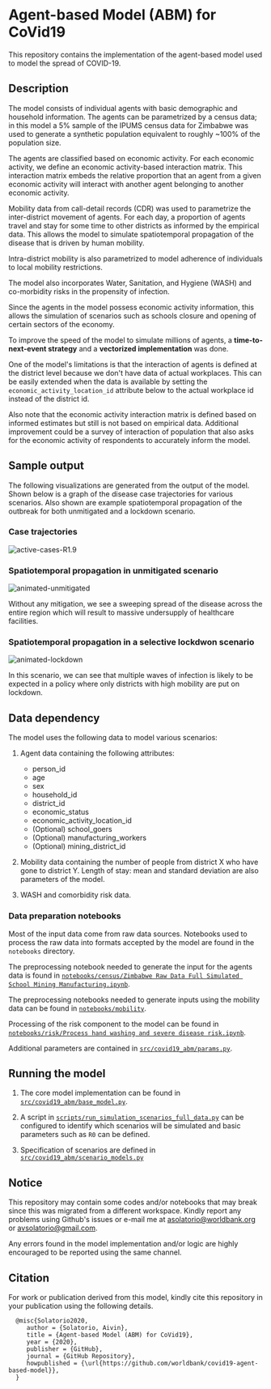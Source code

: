 # Agent-based Model (ABM) for CoVid19

This repository contains the implementation of the agent-based model used to model the spread of COVID-19.

## Description

The model consists of individual agents with basic demographic and household information. The agents can be parametrized by a census data; in this model a 5% sample of the IPUMS census data for Zimbabwe was used to generate a synthetic population equivalent to roughly ~100% of the population size.

The agents are classified based on economic activity. For each economic activity, we define an economic activity-based interaction matrix. This interaction matrix embeds the relative proportion that an agent from a given economic activity will interact with another agent belonging to another economic activity.

Mobility data from call-detail records (CDR) was used to parametrize the inter-district movement of agents. For each day, a proportion of agents travel and stay for some time to other districts as informed by the empirical data. This allows the model to simulate spatiotemporal propagation of the disease that is driven by human mobility.

Intra-district mobility is also parametrized to model adherence of individuals to local mobility restrictions.

The model also incorporates Water, Sanitation, and Hygiene (WASH) and co-morbidity risks in the propensity of infection.

Since the agents in the model possess economic activity information, this allows the simulation of scenarios such as schools closure and opening of certain sectors of the economy.

To improve the speed of the model to simulate millions of agents, a **time-to-next-event strategy** and a **vectorized implementation** was done.

One of the model's limitations is that the interaction of agents is defined at the district level because we don't have data of actual workplaces. This can be easily extended when the data is available by setting the `economic_activity_location_id` attribute below to the actual workplace id instead of the district id.

Also note that the economic activity interaction matrix is defined based on informed estimates but still is not based on empirical data. Additional improvement could be a survey of interaction of population that also asks for the economic activity of respondents to accurately inform the model.

## Sample output

The following visualizations are generated from the output of the model. Shown below is a graph of the disease case trajectories for various scenarios. Also shown are example spatiotemporal propagation of the outbreak for both unmitigated and a lockdown scenario.

### Case trajectories

![active-cases-R1.9](reports/figures/active-cases-R1.9.png)

### Spatiotemporal propagation in unmitigated scenario
![animated-unmitigated](reports/figures/animated-unmitigated.gif)

Without any mitigation, we see a sweeping spread of the disease across the entire region which will result to massive undersupply of healthcare facilities.

### Spatiotemporal propagation in a selective lockdwon scenario
![animated-lockdown](reports/figures/animated-lockdown.gif)

In this scenario, we can see that multiple waves of infection is likely to be expected in a policy where only districts with high mobility are put on lockdown.

## Data dependency

The model uses the following data to model various scenarios:

1. Agent data containing the following attributes:
   - person_id
   - age
   - sex
   - household_id
   - district_id
   - economic_status
   - economic_activity_location_id
   - (Optional) school_goers
   - (Optional) manufacturing_workers
   - (Optional) mining_district_id

2. Mobility data containing the number of people from district X who have gone to district Y. Length of stay: mean and standard deviation are also parameters of the model.

3. WASH and comorbidity risk data.

### Data preparation notebooks

Most of the input data come from raw data sources. Notebooks used to process the raw data into formats accepted by the model are found in the `notebooks` directory.

The preprocessing notebook needed to generate the input for the agents data is found in [`notebooks/census/Zimbabwe Raw Data Full Simulated School Mining Manufacturing.ipynb`](notebooks/census/Zimbabwe%20Raw%20Data%20Full%20Simulated%20School%20Mining%20Manufacturing.ipynb).

The preprocessing notebooks needed to generate inputs using the mobility data can be found in [`notebooks/mobility`](notebooks/mobility).

Processing of the risk component to the model can be found in [`notebooks/risk/Process hand washing and severe disease risk.ipynb`](notebooks/risk/Process%20hand%20washing%20and%20severe%20disease%20risk.ipynb).

Additional parameters are contained in [`src/covid19_abm/params.py`](src/covid19_abm/params.py).

## Running the model

1. The core model implementation can be found in [`src/covid19_abm/base_model.py`](src/covid19_abm/base_model.py).

2. A script in [`scripts/run_simulation_scenarios_full_data.py`](scripts/run_simulation_scenarios_full_data.py) can be configured to identify which scenarios will be simulated and basic parameters such as `R0` can be defined.

3. Specification of scenarios are defined in [`src/covid19_abm/scenario_models.py`](src/covid19_abm/scenario_models.py)

## Notice

This repository may contain some codes and/or notebooks that may break since this was migrated from a different workspace. Kindly report any problems using Github's issues or e-mail me at asolatorio@worldbank.org or avsolatorio@gmail.com.

Any errors found in the model implementation and/or logic are highly encouraged to be reported using the same channel.

## Citation

For work or publication derived from this model, kindly cite this repository in your publication using the following details.

      @misc{Solatorio2020,
         author = {Solatorio, Aivin},
         title = {Agent-based Model (ABM) for CoVid19},
         year = {2020},
         publisher = {GitHub},
         journal = {GitHub Repository},
         howpublished = {\url{https://github.com/worldbank/covid19-agent-based-model}},
      }
